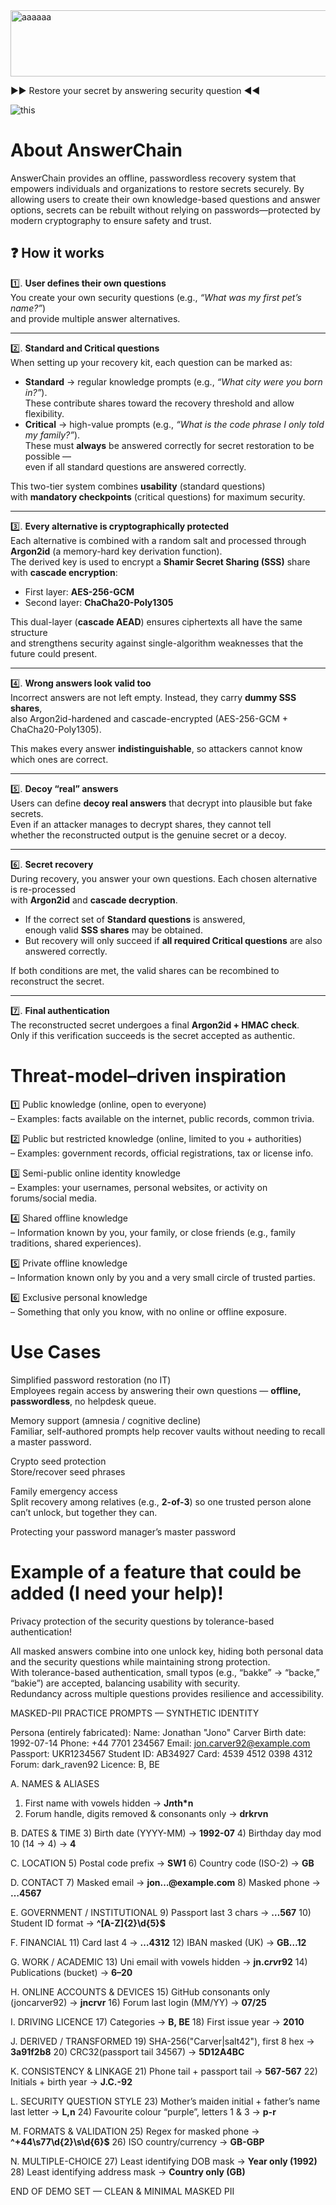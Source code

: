 
<img width="663" height="106" alt="aaaaaa" src="https://github.com/user-attachments/assets/fa509142-9bc1-4507-bfa7-fe9136b3c40e" />

▶▶ Restore your secret by answering security question ◀◀

![this](https://github.com/user-attachments/assets/d63faf2e-f282-4743-a3a9-3637ed37883f)



 # About AnswerChain
AnswerChain provides an offline, passwordless recovery system that empowers individuals and organizations to restore secrets securely. By allowing users to create their own knowledge-based questions and answer options, secrets can be rebuilt without relying on passwords—protected by modern cryptography to ensure safety and trust.







## ❓ How it works  

1️⃣. **User defines their own questions**  
You create your own security questions (e.g., *“What was my first pet’s name?”*)  
and provide multiple answer alternatives.  

---

2️⃣. **Standard and Critical questions**  
When setting up your recovery kit, each question can be marked as:  
- **Standard** → regular knowledge prompts (e.g., *“What city were you born in?”*).  
  These contribute shares toward the recovery threshold and allow flexibility.  
- **Critical** → high-value prompts (e.g., *“What is the code phrase I only told my family?”*).  
  These must **always** be answered correctly for secret restoration to be possible —  
  even if all standard questions are answered correctly.  

This two-tier system combines **usability** (standard questions)  
with **mandatory checkpoints** (critical questions) for maximum security.  

---

3️⃣. **Every alternative is cryptographically protected**  
Each alternative is combined with a random salt and processed through **Argon2id** (a memory-hard key derivation function).  
The derived key is used to encrypt a **Shamir Secret Sharing (SSS)** share with **cascade encryption**:  
- First layer: **AES-256-GCM**  
- Second layer: **ChaCha20-Poly1305**  

This dual-layer (**cascade AEAD**) ensures ciphertexts all have the same structure  
and strengthens security against single-algorithm weaknesses that the future could present.  

---

4️⃣. **Wrong answers look valid too**  
Incorrect answers are not left empty. Instead, they carry **dummy SSS shares**,  
also Argon2id-hardened and cascade-encrypted (AES-256-GCM + ChaCha20-Poly1305).  

This makes every answer **indistinguishable**, so attackers cannot know which ones are correct.  

---

5️⃣. **Decoy “real” answers**  
Users can define **decoy real answers** that decrypt into plausible but fake secrets.  
Even if an attacker manages to decrypt shares, they cannot tell  
whether the reconstructed output is the genuine secret or a decoy.  

---

6️⃣. **Secret recovery**  
During recovery, you answer your own questions. Each chosen alternative is re-processed  
with **Argon2id** and **cascade decryption**.  

- If the correct set of **Standard questions** is answered,  
  enough valid **SSS shares** may be obtained.  
- But recovery will only succeed if **all required Critical questions** are also answered correctly.  

If both conditions are met, the valid shares can be recombined to reconstruct the secret.  

---

7️⃣. **Final authentication**  
The reconstructed secret undergoes a final **Argon2id + HMAC check**.  
Only if this verification succeeds is the secret accepted as authentic.  





# Threat-model–driven inspiration


1️⃣ Public knowledge (online, open to everyone)  
– Examples: facts available on the internet, public records, common trivia.  

2️⃣ Public but restricted knowledge (online, limited to you + authorities)  
– Examples: government records, official registrations, tax or license info.  

3️⃣ Semi-public online identity knowledge  
– Examples: your usernames, personal websites, or activity on forums/social media.  

4️⃣ Shared offline knowledge  
– Information known by you, your family, or close friends (e.g., family traditions, shared experiences).  

5️⃣ Private offline knowledge  
– Information known only by you and a very small circle of trusted parties.  

6️⃣ Exclusive personal knowledge  
– Something that only you know, with no online or offline exposure.  









# Use Cases


Simplified password restoration (no IT)  
Employees regain access by answering their own questions — **offline, passwordless**, no helpdesk queue.  

Memory support (amnesia / cognitive decline)  
Familiar, self-authored prompts help recover vaults without needing to recall a master password.  

Crypto seed protection  
Store/recover seed phrases

Family emergency access  
Split recovery among relatives (e.g., **2-of-3**) so one trusted person alone can’t unlock, but together they can.  

Protecting your password manager’s master password  












# Example of a feature that could be added (I need your help)!

Privacy protection of the security questions by tolerance-based authentication!


All masked answers combine into one unlock key, hiding both personal data and the security questions while maintaining strong protection.  
With tolerance-based authentication, small typos (e.g., “bakke” → “backe,” “bakie”) are accepted, balancing usability with security.  
Redundancy across multiple questions provides resilience and accessibility.  


MASKED-PII PRACTICE PROMPTS — SYNTHETIC IDENTITY

Persona (entirely fabricated):
Name: Jonathan "Jono" Carver
Birth date: 1992-07-14
Phone: +44 7701 234567
Email: jon.carver92@example.com
Passport: UKR1234567
Student ID: AB34927
Card: 4539 4512 0398 4312
Forum: dark_raven92
Licence: B, BE


A. NAMES & ALIASES
1) First name with vowels hidden → **J*n*th*n**
2) Forum handle, digits removed & consonants only → **drkrvn**


B. DATES & TIME
3) Birth date (YYYY-MM) → **1992-07**
4) Birthday day mod 10 (14 → 4) → **4**


C. LOCATION
5) Postal code prefix → **SW1**
6) Country code (ISO-2) → **GB**


D. CONTACT
7) Masked email → **jon…@example.com**
8) Masked phone → **…4567**


E. GOVERNMENT / INSTITUTIONAL
9) Passport last 3 chars → **…567**
10) Student ID format → **^[A-Z]{2}\d{5}$**


F. FINANCIAL
11) Card last 4 → **…4312**
12) IBAN masked (UK) → **GB…12**


G. WORK / ACADEMIC
13) Uni email with vowels hidden → **jn.c*rv*r92**
14) Publications (bucket) → **6–20**


H. ONLINE ACCOUNTS & DEVICES
15) GitHub consonants only (joncarver92) → **jncrvr**
16) Forum last login (MM/YY) → **07/25**


I. DRIVING LICENCE
17) Categories → **B, BE**
18) First issue year → **2010**


J. DERIVED / TRANSFORMED
19) SHA-256("Carver|salt42"), first 8 hex → **3a91f2b8**
20) CRC32(passport tail 34567) → **5D12A4BC**


K. CONSISTENCY & LINKAGE
21) Phone tail + passport tail → **567-567**
22) Initials + birth year → **J.C.-92**


L. SECURITY QUESTION STYLE
23) Mother’s maiden initial + father’s name last letter → **L,n**
24) Favourite colour “purple”, letters 1 & 3 → **p-r**


M. FORMATS & VALIDATION
25) Regex for masked phone → **^\+44\s77\d{2}\s\d{6}$**
26) ISO country/currency → **GB-GBP**


N. MULTIPLE-CHOICE
27) Least identifying DOB mask → **Year only (1992)**
28) Least identifying address mask → **Country only (GB)**


END OF DEMO SET — CLEAN & MINIMAL MASKED PII
























